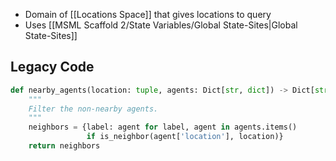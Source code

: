 - Domain of [[Locations Space]] that gives locations to query
- Uses [[MSML Scaffold 2/State Variables/Global State-Sites|Global State-Sites]]

## Legacy Code

```python
def nearby_agents(location: tuple, agents: Dict[str, dict]) -> Dict[str, dict]:
    """
    Filter the non-nearby agents.
    """
    neighbors = {label: agent for label, agent in agents.items()
                 if is_neighbor(agent['location'], location)}
    return neighbors
```